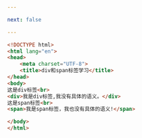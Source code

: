 ```yaml
---

next: false

---
```




<BlogInfo id="163" title="6.div和span标签" author="白日梦想猿" pv=0 read_times=0 pre_cost_time="0分10秒" category="html5学习" tag_list="['html5学习']" create_time="2020.07.14 14:42:12" update_time="2020.07.14 14:44:22" />

```html
<!DOCTYPE html>
<html lang="en">
<head>
    <meta charset="UTF-8">
    <title>div和span标签学习</title>
</head>
<body>
这是div标签<br>
<div>我是div标签,我没有具体的语义。</div>
这是span标签<br>
<span>我是span标签，我也没有具体的语义!</span>

</body>
</html>
```



<ActionBox />
